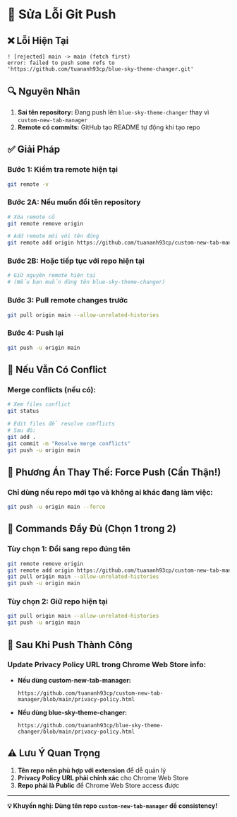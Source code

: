 # 🔧 Sửa Lỗi Git Push

## ❌ Lỗi Hiện Tại
```
! [rejected] main -> main (fetch first)
error: failed to push some refs to 'https://github.com/tuananh93cp/blue-sky-theme-changer.git'
```

## 🔍 Nguyên Nhân
1. **Sai tên repository:** Đang push lên `blue-sky-theme-changer` thay vì `custom-new-tab-manager`
2. **Remote có commits:** GitHub tạo README tự động khi tạo repo

## ✅ Giải Pháp

### Bước 1: Kiểm tra remote hiện tại
```bash
git remote -v
```

### Bước 2A: Nếu muốn đổi tên repository
```bash
# Xóa remote cũ
git remote remove origin

# Add remote mới với tên đúng
git remote add origin https://github.com/tuananh93cp/custom-new-tab-manager.git
```

### Bước 2B: Hoặc tiếp tục với repo hiện tại
```bash
# Giữ nguyên remote hiện tại
# (Nếu bạn muốn dùng tên blue-sky-theme-changer)
```

### Bước 3: Pull remote changes trước
```bash
git pull origin main --allow-unrelated-histories
```

### Bước 4: Push lại
```bash
git push -u origin main
```

## 🚨 Nếu Vẫn Có Conflict

### Merge conflicts (nếu có):
```bash
# Xem files conflict
git status

# Edit files để resolve conflicts
# Sau đó:
git add .
git commit -m "Resolve merge conflicts"
git push -u origin main
```

## 🔄 Phương Án Thay Thế: Force Push (Cẩn Thận!)

### Chỉ dùng nếu repo mới tạo và không ai khác đang làm việc:
```bash
git push -u origin main --force
```

## 📝 Commands Đầy Đủ (Chọn 1 trong 2)

### Tùy chọn 1: Đổi sang repo đúng tên
```bash
git remote remove origin
git remote add origin https://github.com/tuananh93cp/custom-new-tab-manager.git
git pull origin main --allow-unrelated-histories
git push -u origin main
```

### Tùy chọn 2: Giữ repo hiện tại
```bash
git pull origin main --allow-unrelated-histories
git push -u origin main
```

## 🎯 Sau Khi Push Thành Công

### Update Privacy Policy URL trong Chrome Web Store info:
- **Nếu dùng custom-new-tab-manager:**
  ```
  https://github.com/tuananh93cp/custom-new-tab-manager/blob/main/privacy-policy.html
  ```

- **Nếu dùng blue-sky-theme-changer:**
  ```
  https://github.com/tuananh93cp/blue-sky-theme-changer/blob/main/privacy-policy.html
  ```

## ⚠️ Lưu Ý Quan Trọng

1. **Tên repo nên phù hợp với extension** để dễ quản lý
2. **Privacy Policy URL phải chính xác** cho Chrome Web Store
3. **Repo phải là Public** để Chrome Web Store access được

---
**💡 Khuyến nghị: Dùng tên repo `custom-new-tab-manager` để consistency!** 